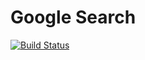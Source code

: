 # Google Search
[![Build Status](https://travis-ci.org/abechen/google-search.svg?branch=dev)](https://travis-ci.org/abechen/google-search)